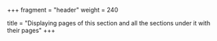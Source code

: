 +++
fragment = "header"
weight = 240

title = "Displaying pages of this section and all the sections under it with their pages"
+++
